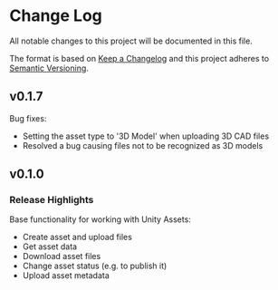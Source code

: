 # Change Log
All notable changes to this project will be documented in this file.
 
The format is based on [Keep a Changelog](http://keepachangelog.com/)
and this project adheres to [Semantic Versioning](http://semver.org/).

## v0.1.7

Bug fixes:

* Setting the asset type to '3D Model' when uploading 3D CAD files
* Resolved a bug causing files not to be recognized as 3D models
 
## v0.1.0
 
### Release Highlights

Base functionality for working with Unity Assets:

* Create asset and upload files
* Get asset data
* Download asset files
* Change asset status (e.g. to publish it)
* Upload asset metadata
 
